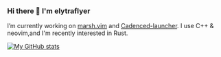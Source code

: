 ### Hi there 👋 I'm elytraflyer

I’m currently working on [marsh.vim](https://github.com/elytraflyer/marsh.vim) and [Cadenced-launcher](https://bitbucket.org/elytraflyer/cadenced-launcher).
I use C++ & neovim,and I'm recently interested in Rust.

[![My GitHub stats](https://github-readme-stats.vercel.app/api?username=elytraflyer)](https://github.com/anuraghazra/github-readme-stats)
